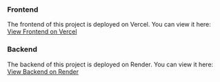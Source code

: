 
### Frontend
The frontend of this project is deployed on Vercel. You can view it here:
[View Frontend on Vercel](https://cloudinary-frontend-sigma.vercel.app/)

### Backend
The backend of this project is deployed on Render. You can view it here:
[View Backend on Render](https://cloudinary-backend-3r6b.onrender.com)